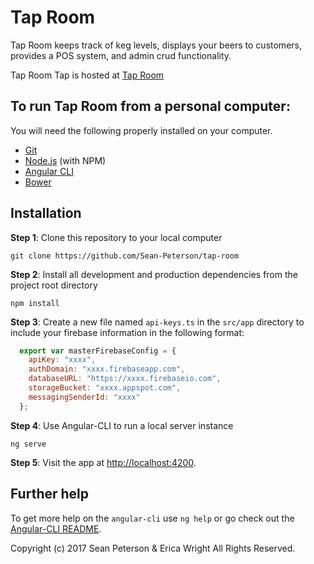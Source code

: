 # Tap Room
Tap Room keeps track of keg levels, displays your beers to customers, provides a POS system, and admin crud functionality.

Tap Room Tap is hosted at [Tap Room](https://kegger-cee7b.firebaseapp.com/pos)

## To run Tap Room from a personal computer:

You will need the following properly installed on your computer.

* [Git](https://git-scm.com/)
* [Node.js](https://nodejs.org/) (with NPM)
* [Angular CLI](https://ember-cli.com/)
* [Bower](https://bower.io/)

## Installation

**Step 1**: Clone this repository to your local computer

```console
git clone https://github.com/Sean-Peterson/tap-room
```

**Step 2**: Install all development and production dependencies from the project root directory

```console
npm install
```

**Step 3**: Create a new file named `api-keys.ts` in the `src/app` directory to include your firebase information in the following format:

```js
  export var masterFirebaseConfig = {
    apiKey: "xxxx",
    authDomain: "xxxx.firebaseapp.com",
    databaseURL: "https://xxxx.firebaseio.com",
    storageBucket: "xxxx.appspot.com",
    messagingSenderId: "xxxx"
  };
```

**Step 4**: Use Angular-CLI to run a local server instance

```console
ng serve
```

**Step 5**: Visit the app at [http://localhost:4200](http://localhost:4200).


## Further help

To get more help on the `angular-cli` use `ng help` or go check out the [Angular-CLI README](https://github.com/angular/angular-cli/blob/master/README.md).

Copyright (c) 2017 Sean Peterson & Erica Wright All Rights Reserved.
